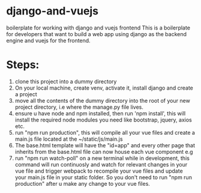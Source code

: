 # django-and-vuejs
boilerplate for working with django and vuejs frontend
This is a boilerplate for developers that want to build a web app using django as the backend engine and vuejs for the frontend.
# Steps:
1. clone this project into a dummy directory
2. On your local machine, create venv, activate it, install django and create a project
3. move all the contents of the dummy directory into the root of your new project directory, i.e where the manage.py file lives.
4. ensure u have node and npm installed, then run 'npm install', this will install the required node modules you need like bootstrap, jquery, axios etc.
5. run "npm run production", this will compile all your vue files and create a main.js file located at the ~/static/js/main.js
6. The base.html template will have the "id=app" and every other page that inherits from the base.html file can now house each vue component e.g <blog></blog>
7. run "npm run watch-poll" on a new terminal while in development, this command will run continuosly and watch for relevant changes in your vue file and trigger webpack to recompile your vue files and update your main.js file in your static folder. So you don't need to run "npm run production" after u make any change to your vue files.
